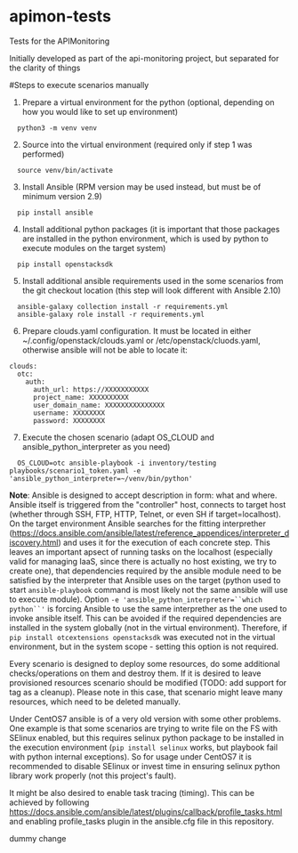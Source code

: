 # apimon-tests
Tests for the APIMonitoring

Initially developed as part of the api-monitoring project, but separated for the clarity of things


#Steps to execute scenarios manually

1. Prepare a virtual environment for the python (optional, depending on how you would like to set up environment)

```
  python3 -m venv venv
```

2. Source into the virtual environment (required only if step 1 was performed)

```
  source venv/bin/activate
```

3. Install Ansible (RPM version may be used instead, but must be of minimum version 2.9)

```
  pip install ansible
```

4. Install additional python packages (it is important that those packages are installed in the python environment, which is used by python to execute modules on the target system)

```
  pip install openstacksdk
```

5. Install additional ansible requirements used in the some scenarios from the git checkout location (this step will look different with Ansible 2.10)

```
  ansible-galaxy collection install -r requirements.yml
  ansible-galaxy role install -r requirements.yml
```

6. Prepare clouds.yaml configuration. It must be located in either ~/.config/openstack/clouds.yaml or /etc/openstack/cluods.yaml, otherwise ansible will not be able to locate it:

```
clouds:
  otc:
    auth:
      auth_url: https://XXXXXXXXXXX
      project_name: XXXXXXXXXX
      user_domain_name: XXXXXXXXXXXXXXX
      username: XXXXXXXX
      password: XXXXXXXX
```

7. Execute the chosen scenario (adapt OS_CLOUD and ansible_python_interpreter as you need)

```
  OS_CLOUD=otc ansible-playbook -i inventory/testing playbooks/scenario1_token.yaml -e 'ansible_python_interpreter=~/venv/bin/python'
```

**Note**: Ansible is designed to accept description in form: what and where. Ansible itself is triggered from the "controller" host, connects to target host (whether through SSH, FTP, HTTP, Telnet, or even SH if target=localhost). On the target environment Ansible searches for the fitting interprether (https://docs.ansible.com/ansible/latest/reference_appendices/interpreter_discovery.html) and uses it for the execution of each concrete step. This leaves an important apsect of running tasks on the localhost (especially valid for managing IaaS, since there is actually no host existing, we try to create one), that dependencies required by the ansible module need to be satisfied by the interpreter that Ansible uses on the target (python used to start `ansible-playbook` command is most likely not the same ansible will use to execute module). Option `-e 'ansible_python_interpreter=``which python``'` is forcing Ansible to use the same interprether as the one used to invoke ansible itself. This can be avoided if the required dependencies are installed in the system globally (not in the virtual environment). Therefore, if `pip install otcextensions openstacksdk` was executed not in the virtual environment, but in the system scope - setting this option is not required.

Every scenario is designed to deploy some resources, do some additional checks/operations on them and destroy them. If it is desired to leave provisioned resources scenario should be modified (TODO: add support for tag as a cleanup). Please note in this case, that scenario might leave many resources, which need to be deleted manually.

Under CentOS7 ansible is of a very old version with some other problems. One example is that some scenarios are trying to write file on the FS with SElinux enabled, but this requires selinux python package to be installed in the execution environment (`pip install selinux` works, but playbook fail with python internal exceptions). So for usage under CentOS7 it is recommended to disable SElinux or invest time in ensuring selinux python library work properly (not this project's fault).

It might be also desired to enable task tracing (timing). This can be achieved by following https://docs.ansible.com/ansible/latest/plugins/callback/profile_tasks.html and enabling profile_tasks plugin in the ansible.cfg file in this repository.

dummy change
